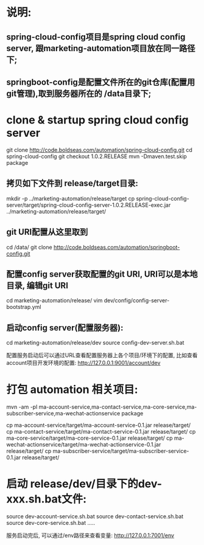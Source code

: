 # 说明:
 ## spring-cloud-config项目是spring cloud config server, 跟marketing-automation项目放在同一路径下;
 ## springboot-config是配置文件所在的git仓库(配置用git管理),取到服务器所在的 /data目录下;

# clone & startup spring cloud config server

git clone http://code.boldseas.com/automation/spring-cloud-config.git
cd spring-cloud-config
git checkout 1.0.2.RELEASE
mvn -Dmaven.test.skip package

## 拷贝如下文件到 release/target目录:
mkdir -p ../marketing-automation/release/target
cp spring-cloud-config-server/target/spring-cloud-config-server-1.0.2.RELEASE-exec.jar ../marketing-automation/release/target/

##  git URI配置从这里取到
cd /data/
git clone http://code.boldseas.com/automation/springboot-config.git

## 配置config server获取配置的git URI, URI可以是本地目录, 编辑git URI
cd marketing-automation/release/
vim dev/config/config-server-bootstrap.yml

## 启动config server(配置服务器):
cd marketing-automation/release/dev
source config-dev-server.sh.bat

配置服务启动后可以通过URL查看配置服务器上各个项目/环境下的配置, 比如查看account项目开发环境的配置:
    http://127.0.0.1:9001/account/dev

# 打包 automation 相关项目:
 mvn -am -pl ma-account-service,ma-contact-service,ma-core-service,ma-subscriber-service,ma-wechat-actionservice package


 cp ma-account-service/target/ma-account-service-0.1.jar release/target/
 cp ma-contact-service/target/ma-contact-service-0.1.jar release/target/
 cp ma-core-service/target/ma-core-service-0.1.jar release/target/
 cp ma-wechat-actionservice/target/ma-wechat-actionservice-0.1.jar release/target/
 cp ma-subscriber-service/target/ma-subscriber-service-0.1.jar release/target/

# 启动 release/dev/目录下的dev-xxx.sh.bat文件:
source dev-account-service.sh.bat
source dev-contact-service.sh.bat
source dev-core-service.sh.bat
.....

服务启动完后, 可以通过/env路径来查看变量:
    http://127.0.0.1:7001/env
